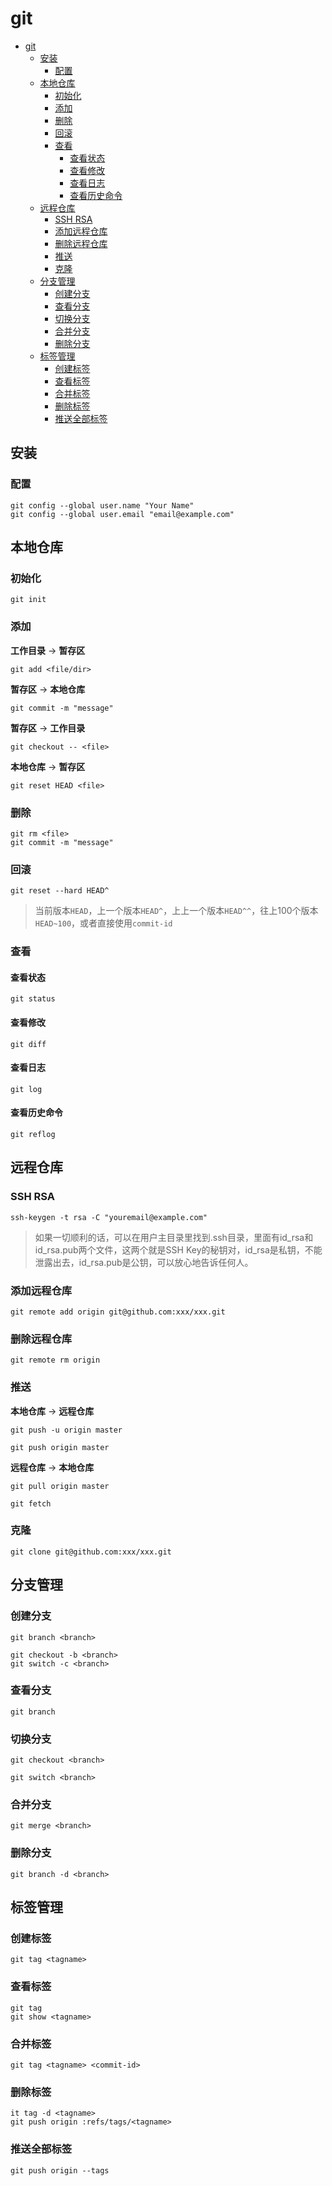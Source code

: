 # git
- [git](#git)
  - [安装](#安装)
    - [配置](#配置)
  - [本地仓库](#本地仓库)
    - [初始化](#初始化)
    - [添加](#添加)
    - [删除](#删除)
    - [回滚](#回滚)
    - [查看](#查看)
      - [查看状态](#查看状态)
      - [查看修改](#查看修改)
      - [查看日志](#查看日志)
      - [查看历史命令](#查看历史命令)
  - [远程仓库](#远程仓库)
    - [SSH RSA](#ssh-rsa)
    - [添加远程仓库](#添加远程仓库)
    - [删除远程仓库](#删除远程仓库)
    - [推送](#推送)
    - [克隆](#克隆)
  - [分支管理](#分支管理)
    - [创建分支](#创建分支)
    - [查看分支](#查看分支)
    - [切换分支](#切换分支)
    - [合并分支](#合并分支)
    - [删除分支](#删除分支)
  - [标签管理](#标签管理)
    - [创建标签](#创建标签)
    - [查看标签](#查看标签)
    - [合并标签](#合并标签)
    - [删除标签](#删除标签)
    - [推送全部标签](#推送全部标签)
## 安装
### 配置
```
git config --global user.name "Your Name"
git config --global user.email "email@example.com"
```
## 本地仓库
### 初始化
```
git init
```
### 添加
**工作目录** -> **暂存区**
```
git add <file/dir>
```
**暂存区** -> **本地仓库**
```
git commit -m "message"
```
**暂存区** -> **工作目录**
```
git checkout -- <file>
```
**本地仓库** -> **暂存区**
```
git reset HEAD <file>
```
### 删除
```
git rm <file>
git commit -m "message"
``` 
### 回滚
```
git reset --hard HEAD^
```
> 当前版本`HEAD`，上一个版本`HEAD^`，上上一个版本`HEAD^^`，往上100个版本`HEAD~100`，或者直接使用`commit-id`
### 查看
#### 查看状态
```
git status
```
#### 查看修改
```
git diff
```
#### 查看日志
```
git log
```
#### 查看历史命令
```
git reflog
```
## 远程仓库
### SSH RSA
```
ssh-keygen -t rsa -C "youremail@example.com"
```
> 如果一切顺利的话，可以在用户主目录里找到.ssh目录，里面有id_rsa和id_rsa.pub两个文件，这两个就是SSH Key的秘钥对，id_rsa是私钥，不能泄露出去，id_rsa.pub是公钥，可以放心地告诉任何人。
### 添加远程仓库
```
git remote add origin git@github.com:xxx/xxx.git
```
### 删除远程仓库
```
git remote rm origin
```
### 推送
**本地仓库** -> **远程仓库**
```
git push -u origin master

git push origin master
```
**远程仓库** -> **本地仓库**
```
git pull origin master

git fetch
```
### 克隆
```
git clone git@github.com:xxx/xxx.git
```
## 分支管理
### 创建分支
```
git branch <branch>

git checkout -b <branch>
git switch -c <branch>
```
### 查看分支
```
git branch
```
### 切换分支
```
git checkout <branch>

git switch <branch>
```
### 合并分支
```
git merge <branch>
```
### 删除分支
```
git branch -d <branch>
```
## 标签管理
### 创建标签
```
git tag <tagname>
```
### 查看标签
```
git tag
git show <tagname>
```
### 合并标签
```
git tag <tagname> <commit-id>
```
### 删除标签
```
it tag -d <tagname>
git push origin :refs/tags/<tagname>
```
### 推送全部标签
```
git push origin --tags
```